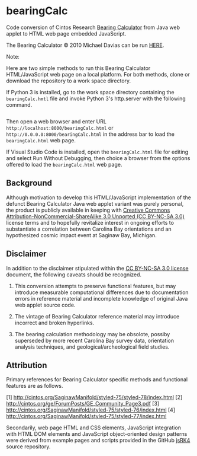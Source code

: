 # bearingCalc

Code conversion of Cintos Research [Bearing Calculator](http://cintos.org/SaginawManifold/BearingCalc/index.html) from Java web applet to HTML web page embedded JavaScript.

The Bearing Calculator © 2010 Michael Davias can be run [HERE](https://gedeschaines.github.io/bearingCalc/bearingCalc.html).

Note:

Here are two simple methods to run this Bearing Calculator HTML/JavaScript web page on a local platform. For both methods, clone or download the repository to a work space directory.

If Python 3 is installed, go to the work space directory containing the `bearingCalc.hmtl` file and invoke Python 3's http.server with the following command.

``` > python -m http.server 8000
```

Then open a web browser and enter URL `http://localhost:8000/bearingCalc.html` or `http://0.0.0.0:8000/bearingCalc.html` in the address bar to load the `bearingCalc.html` web page.

If Visual Studio Code is installed, open the `bearingCalc.html` file for editing and select Run Without Debugging, then choice a browser from the options offered to load the `bearingCalc.html` web page.

## Background

Although motivation to develop this HTML/JavaScript implementation of the defunct Bearing Calculator Java web applet variant was purely personal, the product is publicly available in keeping with [Creative Commons Attribution-NonCommercial-ShareAlike 3.0 Unported (CC BY-NC-SA 3.0)](http://creativecommons.org/licenses/by-nc-sa/3.0) license terms and to hopefully revitalize interest in ongoing efforts to substantiate a correlation between Carolina Bay orientations and an hypothesized cosmic impact event at Saginaw Bay, Michigan.

## Disclaimer

In addition to the disclaimer stipulated within the [CC BY-NC-SA 3.0 license](https://creativecommons.org/licenses/by-nc-sa/3.0/legalcode) document, the following caveats should be recognized.

1. This conversion attempts to preserve functional features, but may introduce measurable computational differences due to documentation errors in reference material and incomplete knowledge of original Java web applet source code.

2. The vintage of Bearing Calculator reference material may introduce incorrect and broken hyperlinks.

3. The bearing calculation methodology may be obsolote, possiby superseded by more recent Carolina Bay survey data, orientation analysis techniques, and geological/archeological field studies.

## Attribution

Primary references for Bearing Calculator specific methods and functional features are as follows.

\[1] <http://cintos.org/SaginawManifold/styled-75/styled-78/index.html>
\[2] <http://cintos.org/ge/ForumPosts/GE_Community_Page3.pdf>
\[3] <http://cintos.org/SaginawManifold/styled-75/styled-76/index.html>
\[4] <http://cintos.org/SaginawManifold/styled-75/styled-77/index.html>

Secondarily, web page HTML and CSS elements, JavaScript integration with HTML DOM elements and JavaScript object-oriented design patterns were derived from example pages and scripts provided in the GitHub [jsRK4](https://github.com/gedeschaines/jsRK4) source repository.
